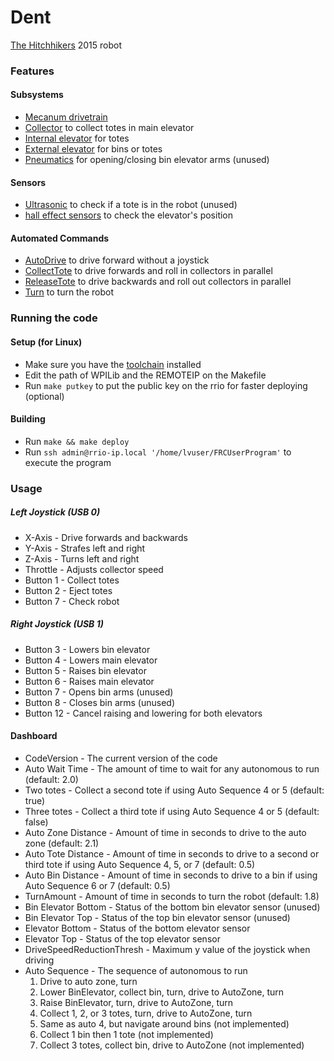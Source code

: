# Dent
[The Hitchhikers](http://team2059.org) 2015 robot

### Features
#### Subsystems
+ [Mecanum drivetrain](Subsystems/Drivetrain.cpp)
+ [Collector](Subsystems/Collector.cpp) to collect totes in main elevator
+ [Internal elevator](Subsystems/Elevator.cpp) for totes
+ [External elevator](Subsystems/BinElevator.cpp) for bins or totes
+ [Pneumatics](Subsystems/Pneumatics.cpp) for opening/closing bin elevator arms (unused)

#### Sensors
+ [Ultrasonic](Subsystems/Collector.cpp#L9) to check if a tote is in the robot (unused)
+ [hall effect sensors](Subsystems/Elevator.cpp#L6-L8) to check the elevator's position

#### Automated Commands
+ [AutoDrive](Commands/Autonomous/AutoDrive.cpp) to drive forward without a joystick
+ [CollectTote](Commands/Autonomous/CollectTote.cpp) to drive forwards and roll in collectors in parallel
+ [ReleaseTote](Commands/Autonomous/ReleaseTote.cpp) to drive backwards and roll out collectors in parallel
+ [Turn](Commands/Autonomous/Turn.cpp) to turn the robot

### Running the code
#### Setup (for Linux)
+ Make sure you have the [toolchain](http://first.wpi.edu/FRC/roborio/toolchains/) installed
+ Edit the path of WPILib and the REMOTEIP on the Makefile
+ Run `make putkey` to put the public key on the rrio for faster deploying (optional)

#### Building
+ Run `make && make deploy`
+ Run `ssh admin@rrio-ip.local '/home/lvuser/FRCUserProgram'` to execute the program

### Usage
##### Left Joystick (USB 0)
+ X-Axis - Drive forwards and backwards
+ Y-Axis - Strafes left and right
+ Z-Axis - Turns left and right
+ Throttle - Adjusts collector speed
+ Button 1 - Collect totes
+ Button 2 - Eject totes
+ Button 7 - Check robot

##### Right Joystick (USB 1)
+ Button 3 - Lowers bin elevator
+ Button 4 - Lowers main elevator
+ Button 5 - Raises bin elevator
+ Button 6 - Raises main elevator
+ Button 7 - Opens bin arms (unused)
+ Button 8 - Closes bin arms (unused)
+ Button 12 - Cancel raising and lowering for both elevators

#### Dashboard
+ CodeVersion - The current version of the code
+ Auto Wait Time - The amount of time to wait for any autonomous to run (default: 2.0)
+ Two totes - Collect a second tote if using Auto Sequence 4 or 5 (default: true)
+ Three totes - Collect a third tote if using Auto Sequence 4 or 5 (default: false)
+ Auto Zone Distance - Amount of time in seconds to drive to the auto zone (default: 2.1)
+ Auto Tote Distance - Amount of time in seconds to drive to a second or third tote if using Auto Sequence 4, 5, or 7 (default: 0.5)
+ Auto Bin Distance - Amount of time in seconds to drive to a bin if using Auto Sequence 6 or 7 (default: 0.5)
+ TurnAmount - Amount of time in seconds to turn the robot (default: 1.8)
+ Bin Elevator Bottom - Status of the bottom bin elevator sensor (unused)
+ Bin Elevator Top - Status of the top bin elevator sensor (unused)
+ Elevator Bottom - Status of the bottom elevator sensor
+ Elevator Top - Status of the top elevator sensor
+ DriveSpeedReductionThresh - Maximum y value of the joystick when driving
+ Auto Sequence - The sequence of autonomous to run
  1. Drive to auto zone, turn
  2. Lower BinElevator, collect bin, turn, drive to AutoZone, turn
  3. Raise BinElevator, turn, drive to AutoZone, turn
  4. Collect 1, 2, or 3 totes, turn, drive to AutoZone, turn
  5. Same as auto 4, but navigate around bins (not implemented)
  6. Collect 1 bin then 1 tote (not implemented)
  7. Collect 3 totes, collect bin, drive to AutoZone (not implemented)
